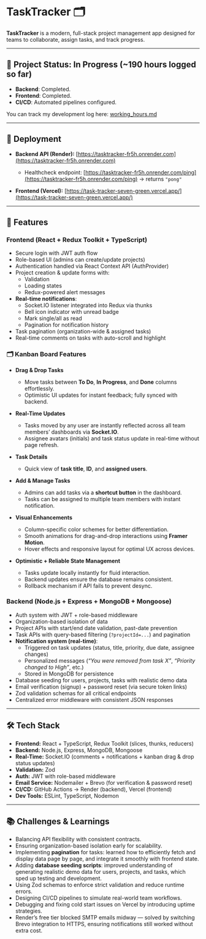# TaskTracker 🗂️

**TaskTracker** is a modern, full-stack project management app designed for teams to collaborate, assign tasks, and track progress.

---

## 📌 Project Status: In Progress (~190 hours logged so far)

- **Backend**: Completed.  
- **Frontend**: Completed.  
- **CI/CD**: Automated pipelines configured.  

You can track my development log here: [working_hours.md](./working_hours.md)

---

## 🚀 Deployment

- **Backend API (Render):** [https://tasktracker-fr5h.onrender.com](https://tasktracker-fr5h.onrender.com)  
  - Healthcheck endpoint: [https://tasktracker-fr5h.onrender.com/ping](https://tasktracker-fr5h.onrender.com/ping) → returns `"pong"`  

- **Frontend (Vercel):** [https://task-tracker-seven-green.vercel.app/](https://task-tracker-seven-green.vercel.app/)

---

## 🔧 Features

### **Frontend (React + Redux Toolkit + TypeScript)**  
- Secure login with JWT auth flow  
- Role-based UI (admins can create/update projects)  
- Authentication handled via React Context API (AuthProvider)
- Project creation & update forms with:  
  - Validation  
  - Loading states  
  - Redux-powered alert messages  
- **Real-time notifications**:  
  - Socket.IO listener integrated into Redux via thunks  
  - Bell icon indicator with unread badge  
  - Mark single/all as read  
  - Pagination for notification history  
- Task pagination (organization-wide & assigned tasks)  
- Real-time comments on tasks with auto-scroll and highlight  

### 🗂️ **Kanban Board Features**
- **Drag & Drop Tasks**  
  - Move tasks between **To Do**, **In Progress**, and **Done** columns effortlessly.  
  - Optimistic UI updates for instant feedback; fully synced with backend.  

- **Real-Time Updates**  
  - Tasks moved by any user are instantly reflected across all team members’ dashboards via **Socket.IO**.  
  - Assignee avatars (initials) and task status update in real-time without page refresh.  

- **Task Details**  
  - Quick view of **task title**, **ID**, and **assigned users**.    

- **Add & Manage Tasks**  
  - Admins can add tasks via a **shortcut button** in the dashboard.  
  - Tasks can be assigned to multiple team members with instant notification.  

- **Visual Enhancements**  
  - Column-specific color schemes for better differentiation.  
  - Smooth animations for drag-and-drop interactions using **Framer Motion**.  
  - Hover effects and responsive layout for optimal UX across devices.  

- **Optimistic + Reliable State Management**  
  - Tasks update locally instantly for fluid interaction.  
  - Backend updates ensure the database remains consistent.  
  - Rollback mechanism if API fails to prevent desync.  

### **Backend (Node.js + Express + MongoDB + Mongoose)**  
- Auth system with JWT + role-based middleware  
- Organization-based isolation of data  
- Project APIs with start/end date validation, past-date prevention  
- Task APIs with query-based filtering (`?projectId=...`) and pagination  
- **Notification system (real-time)**:  
  - Triggered on task updates (status, title, priority, due date, assignee changes)  
  - Personalized messages (*“You were removed from task X”*, *“Priority changed to High”*, etc.)  
  - Stored in MongoDB for persistence  
- Database seeding for users, projects, tasks with realistic demo data  
- Email verification (signup) + password reset (via secure token links)  
- Zod validation schemas for all critical endpoints  
- Centralized error middleware with consistent JSON responses  

---

## 🛠️ Tech Stack

- **Frontend:** React + TypeScript, Redux Toolkit (slices, thunks, reducers)  
- **Backend:** Node.js, Express, MongoDB, Mongoose  
- **Real-Time:** Socket.IO (comments + notifications + kanban drag & drop status updates)  
- **Validation:** Zod  
- **Auth:** JWT with role-based middleware  
- **Email Service:** Nodemailer + Brevo (for verification & password reset)  
- **CI/CD:** GitHub Actions → Render (backend), Vercel (frontend)  
- **Dev Tools:** ESLint, TypeScript, Nodemon  

---

## 📚 Challenges & Learnings
- Balancing API flexibility with consistent contracts.  
- Ensuring organization-based isolation early for scalability.  
- Implementing **pagination** for tasks: learned how to efficiently fetch and display data page by page, and integrate it smoothly with frontend state.  
- Adding **database seeding scripts**: improved understanding of generating realistic demo data for users, projects, and tasks, which sped up testing and development.  
- Using Zod schemas to enforce strict validation and reduce runtime errors.  
- Designing CI/CD pipelines to simulate real-world team workflows.  
- Debugging and fixing cold start issues on Vercel by introducing uptime strategies.  
- Render’s free tier blocked SMTP emails midway — solved by switching Brevo integration to HTTPS, ensuring notifications still worked without extra cost.  
